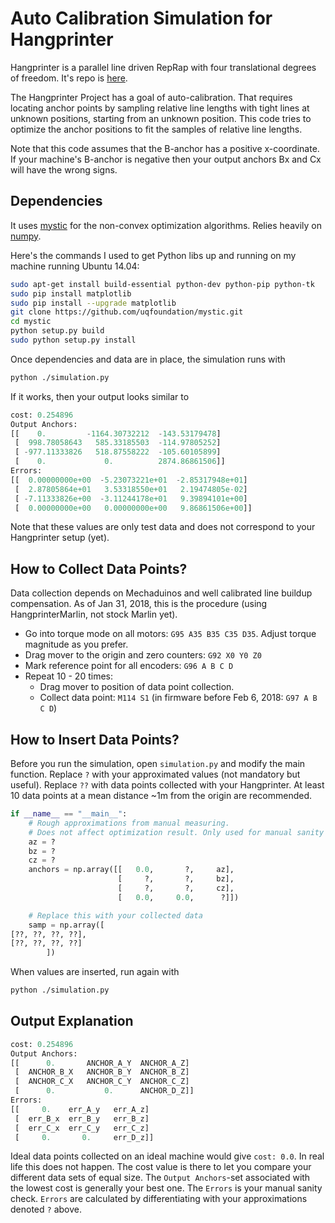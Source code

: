 # Auto Calibration Simulation for Hangprinter
Hangprinter is a parallel line driven RepRap with four translational degrees of freedom.
It's repo is [here](https://github.com/tobbelobb/hangprinter).

The Hangprinter Project has a goal of auto-calibration.
That requires locating anchor points by sampling relative line lengths with tight lines at unknown positions, starting from an unknown position.
This code tries to optimize the anchor positions to fit the samples of relative line lengths.

Note that this code assumes that the B-anchor has a positive x-coordinate.
If your machine's B-anchor is negative then your output anchors Bx and Cx will have the wrong signs.

## Dependencies
It uses [mystic](https://github.com/uqfoundation/mystic) for the non-convex optimization algorithms.
Relies heavily on [numpy](https://github.com/numpy/numpy).

Here's the commands I used to get Python libs up and running on my machine running Ubuntu 14.04:
```bash
sudo apt-get install build-essential python-dev python-pip python-tk
sudo pip install matplotlib
sudo pip install --upgrade matplotlib
git clone https://github.com/uqfoundation/mystic.git
cd mystic
python setup.py build
sudo python setup.py install
```

Once dependencies and data are in place, the simulation runs with
```bash
python ./simulation.py
```

If it works, then your output looks similar to
```python
cost: 0.254896
Output Anchors:
[[    0.         -1164.30732212  -143.53179478]
 [  998.78058643   585.33185503  -114.97805252]
 [ -977.11333826   518.87558222  -105.60105899]
 [    0.             0.          2874.86861506]]
Errors:
[[  0.00000000e+00  -5.23073221e+01  -2.85317948e+01]
 [  2.87805864e+01   3.53318550e+01   2.19474805e-02]
 [ -7.11333826e+00  -3.11244178e+01   9.39894101e+00]
 [  0.00000000e+00   0.00000000e+00   9.86861506e+00]]
```
Note that these values are only test data and does not correspond to your Hangprinter setup (yet).

## How to Collect Data Points?
Data collection depends on Mechaduinos and well calibrated line buildup compensation.
As of Jan 31, 2018, this is the procedure (using HangprinterMarlin, not stock Marlin yet).
 - Go into torque mode on all motors: `G95 A35 B35 C35 D35`.
   Adjust torque magnitude as you prefer.
 - Drag mover to the origin and zero counters: `G92 X0 Y0 Z0`
 - Mark reference point for all encoders: `G96 A B C D`
 - Repeat 10 - 20 times:
   - Drag mover to position of data point collection.
   - Collect data point: `M114 S1` (in firmware before Feb 6, 2018: `G97 A B C D`)

## How to Insert Data Points?
Before you run the simulation, open `simulation.py` and modify the main function.
Replace `?` with your approximated values (not mandatory but useful).
Replace `??` with data points collected with your Hangprinter.
At least 10 data points at a mean distance ~1m from the origin are recommended.
```python
if __name__ == "__main__":
    # Rough approximations from manual measuring.
    # Does not affect optimization result. Only used for manual sanity check.
    az = ?
    bz = ?
    cz = ?
    anchors = np.array([[   0.0,       ?,     az],
                        [     ?,       ?,     bz],
                        [     ?,       ?,     cz],
                        [   0.0,     0.0,      ?]])

    # Replace this with your collected data
    samp = np.array([
[??, ??, ??, ??],
[??, ??, ??, ??]
        ])
```
When values are inserted, run again with
```bash
python ./simulation.py
```

## Output Explanation
```python
cost: 0.254896
Output Anchors:
[[      0.       ANCHOR_A_Y  ANCHOR_A_Z]
 [  ANCHOR_B_X   ANCHOR_B_Y  ANCHOR_B_Z]
 [  ANCHOR_C_X   ANCHOR_C_Y  ANCHOR_C_Z]
 [      0.           0.      ANCHOR_D_Z]]
Errors:
[[     0.    err_A_y   err_A_z]
 [  err_B_x  err_B_y   err_B_z]
 [  err_C_x  err_C_y   err_C_z]
 [     0.       0.     err_D_z]]
```

Ideal data points collected on an ideal machine would give `cost: 0.0`.
In real life this does not happen.
The cost value is there to let you compare your different data sets of equal size.
The `Output Anchors`-set associated with the lowest cost is generally your best one.
The `Errors` is your manual sanity check.
`Errors` are calculated by differentiating with your approximations denoted `?` above.

